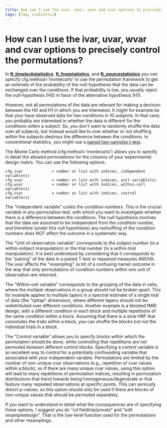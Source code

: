 ```yaml
---
title: How can I use the ivar, uvar, wvar and cvar options to precisely control the permutations?
tags: [faq, statistics]
---
```


# How can I use the ivar, uvar, wvar and cvar options to precisely control the permutations?

In **[ft_timelockstatistics](https://github.com/fieldtrip/fieldtrip/blob/release/ft_timelockstatistics.m)**, **[ft_freqstatistics](https://github.com/fieldtrip/fieldtrip/blob/release/ft_freqstatistics.m)**, and **[ft_sourcestatistics](https://github.com/fieldtrip/fieldtrip/blob/release/ft_sourcestatistics.m)** you can specify cfg.method='montecarlo' to use the permutation framework to get an estimate of the probability of the null-hypothesis that the data can be exchanged over the conditions. If that probability is low, you usually reject the null-hypothesis (H0) in favor of the alternative hypothesis (H1).

However, not all permutations of the data are relevant for making a decision between the H0 and H1 in which you are interested. It might for example be that your have observed data for two conditions in 10 subjects. In that case, you probably are interested in whether the data is different for the conditions within a subject. So, you don't want to randomly shuffle the data over all subjects, but instead would like to now whether or not shuffling _within_ the subjects destroys the difference between the conditions. In conventional statistics, you might use a [paired two-samples t-test](http://en.wikipedia.org/wiki/Student's_t-test).

The Monte Carlo method (cfg.method='montecarlo') allows you to specify in detail the allowed permutations for the columns of your experimental design matrix. You can use the following options.

    cfg.ivar             = number or list with indices, independent variable(s)
    cfg.uvar             = number or list with indices, unit variable(s)
    cfg.wvar             = number or list with indices, within-cell variable(s)
    cfg.cvar             = number or list with indices, control variable(s)

The "Independent variable" codes the condition numbers. This is the crucial variable in any permutation test, with which you want to investigate whether there is a difference between the conditions. The null hypothesis involves that the data are assumed to be independent from the condition number, and therefore (under this null hypothesis) any reshuffling of the condition numbers does NOT affect the outcome in a systematic way.

The "Unit of observation variable" corresponds to the subject number (in a
within-subject manipulation) or the trial number (in a within-trial
manipulation). It is best understood by considering that it corresponds
to the "pairing" of the data in a paired T-test or repeared measures
ANOVA. The uvar affects the "resampling" (a bit of a confusing name) outcome in the way that only
permutations of condition numbers within one unit of observation are returned.

The "Within-cell variable" corresponds to the grouping of the data in
cells, where the multiple observations in a group should not be broken
apart. This for example applies to multiple tapers in a spectral estimate
of a single trial of data (the "rpttap" dimension), where different
tapers should not be redistributed over different conditions. Another example is a blocked
fMRI design, with a different condition in each block and multiple
repetitions of the same condition within a block. Assuming that there is
a slow HRF that convolutes the trials within a block, you can shuffle the
blocks but not the individual trials in a block.

The "Control variable" allows you to specify blocks within which the permutation should
be done, while controlling that repetitions are not permuted _between_ different control blocks. Specifying a control variable is an excellent way to control for a potentially confounding variable that associated with your independent variable.  Permutations are limited by the number of non-unique cvar observations (e.g., repetition of cvar values within a block), so if there are many unique cvar values, using this option will lead to many repetitions of permutation indices, resulting in permutation distributions that trend towards being homogeneous/degenerate or that feature many repeated observations at specific points.  This can seriously distort p-values, so this option should only be used if there are blocks of non-unique values that should be permuted separately.

If you want to understand in detail what the consequences are of specifying these options, I suggest you do "cd fieldtrip/private" and "edit resampledesign". That is the low-level function used for the permutations and other resamplings.
